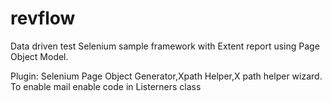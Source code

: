 # revflow
Data driven test
Selenium sample framework with Extent report using Page Object Model.

Plugin: Selenium Page Object Generator,Xpath Helper,X path helper wizard.
To enable mail enable code in Listerners class

